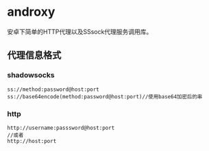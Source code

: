 # androxy
安卓下简单的HTTP代理以及SSsock代理服务调用库。

## 代理信息格式
### shadowsocks
```
ss://method:password@host:port
ss://base64encode(method:password@host:port)//使用base64加密后的串
```
### http
```
http://username:passsword@host:port
//或者
http://host:port
```